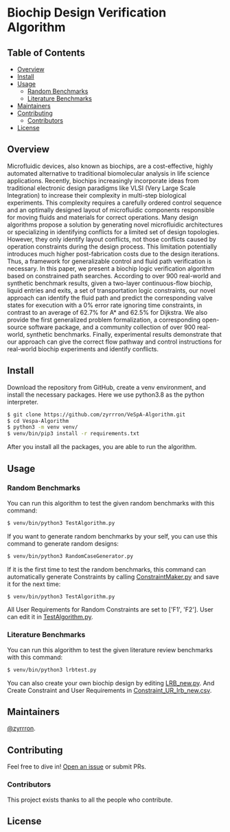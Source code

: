 # Biochip Design Verification Algorithm 
<!-- # Standard Readme -->

<!--[![standard-readme compliant](https://img.shields.io/badge/readme%20style-standard-brightgreen.svg?style=flat-square)](https://github.com/RichardLitt/standard-readme)
-->

## Table of Contents

- [Overview](#overview)
- [Install](#install)
- [Usage](#usage)
	- [Random Benchmarks](#random)
    - [Literature Benchmarks](#literature)
- [Maintainers](#maintainers)
- [Contributing](#contributing)
    - [Contributors](#contributors)
- [License](#license)

## Overview
Microfluidic devices, also known as biochips, are a cost-effective, 
highly automated alternative to traditional biomolecular analysis in life science 
applications. Recently, biochips increasingly incorporate ideas from traditional 
electronic design paradigms like VLSI (Very Large Scale Integration) to increase 
their complexity in multi-step biological experiments. This complexity requires a 
carefully ordered control sequence and an optimally designed layout of microfluidic 
components responsible for moving fluids and materials for correct operations. 
Many design algorithms propose a solution by generating novel microfluidic architectures 
or specializing in identifying conflicts for a limited set of design topologies. 
However, they only identify layout conflicts, not those conflicts caused by operation 
constraints during the design process. This limitation potentially introduces much 
higher post-fabrication costs due to the design iterations. Thus, a framework for 
generalizable control and fluid path verification is necessary. In this paper, we 
present a biochip logic verification algorithm based on constrained path searches. 
According to over 900 real-world and synthetic benchmark results, given a two-layer 
continuous-flow biochip, liquid entries and exits, a set of transportation logic 
constraints, our novel approach can identify the fluid path and predict the 
corresponding valve states for execution with a 0\% error rate ignoring time 
constraints, in contrast to an average of 62.7\% for A* and 62.5\% for Dijkstra. We 
also provide the first generalized problem formalization, a corresponding open-source 
software package, and a community collection of over 900 real-world, synthetic 
benchmarks. Finally, experimental results demonstrate that our approach can give 
the correct flow pathway and control instructions for real-world biochip experiments 
and identify conflicts.

## Install

Download the repository from GitHub, create a venv environment, and install the necessary packages. Here we use python3.8 as the python interpreter.

```sh
$ git clone https://github.com/zyrrron/VeSpA-Algorithm.git
$ cd Vespa-Algorithm
$ python3 -m venv venv/
$ venv/bin/pip3 install -r requirements.txt
```

After you install all the packages, you are able to run the algorithm.

## Usage


### Random Benchmarks
You can run this algorithm to test the given random benchmarks with this command:
```sh
$ venv/bin/python3 TestAlgorithm.py
```

If you want to generate random benchmarks by your self, you can use this command to generate random designs:
```sh
$ venv/bin/python3 RandomCaseGenerator.py
```

If it is the first time to test the random benchmarks, this command can automatically generate Constraints by calling [ConstraintMaker.py](ConstraintMaker.py) and save it for the next time:
```sh
$ venv/bin/python3 TestAlgorithm.py
```

All User Requirements for Random Constraints are set to ['F1', 'F2']. User can edit it in [TestAlgorithm.py](TestAlgorithm.py).

### Literature Benchmarks
You can run this algorithm to test the given literature review benchmarks with this command:
```sh
$ venv/bin/python3 lrbtest.py
```

You can also create your own biochip design by editing [LRB_new.py](Literature_Review_Benchmarks_Generator/LRB_new.py).
And Create Constraint and User Requirements in [Constraint_UR_lrb_new.csv](TestCaseFiles/lrb/URC/Constraint_UR_lrb_new.csv).

## Maintainers

[@zyrrron](https://github.com/zyrrron).

## Contributing

Feel free to dive in! [Open an issue](https://github.com/zyrrron/VeSpA-Algorithm/issues/new) or submit PRs.

### Contributors

This project exists thanks to all the people who contribute. 

## License
